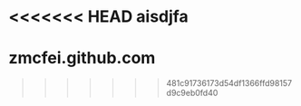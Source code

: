 <<<<<<< HEAD
aisdjfa
=======
zmcfei.github.com
=================
>>>>>>> 481c91736173d54df1366ffd98157d9c9eb0fd40

